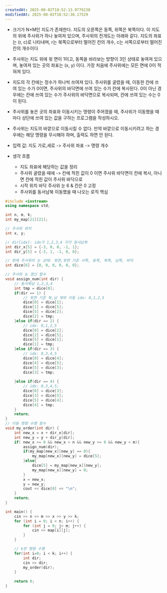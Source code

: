 ```yaml
---
createdAt: 2025-08-02T18:52:13.9776238
modifiedAt: 2025-08-02T18:52:38.17529
---
```

- 크기가 N×M인 지도가 존재한다. 지도의 오른쪽은 동쪽, 위쪽은 북쪽이다. 이 지도의 위에 주사위가 하나 놓여져 있으며, 주사위의 전개도는 아래와 같다. 지도의 좌표는 (r, c)로 나타내며, r는 북쪽으로부터 떨어진 칸의 개수, c는 서쪽으로부터 떨어진 칸의 개수이다
- 주사위는 지도 위에 윗 면이 1이고, 동쪽을 바라보는 방향이 3인 상태로 놓여져 있으며, 놓여져 있는 곳의 좌표는 (x, y) 이다. 가장 처음에 주사위에는 모든 면에 0이 적혀져 있다.
- 지도의 각 칸에는 정수가 하나씩 쓰여져 있다. 주사위를 굴렸을 때, 이동한 칸에 쓰여 있는 수가 0이면, 주사위의 바닥면에 쓰여 있는 수가 칸에 복사된다. 0이 아닌 경우에는 칸에 쓰여 있는 수가 주사위의 바닥면으로 복사되며, 칸에 쓰여 있는 수는 0이 된다.
- 주사위를 놓은 곳의 좌표와 이동시키는 명령이 주어졌을 때, 주사위가 이동했을 때 마다 상단에 쓰여 있는 값을 구하는 프로그램을 작성하시오.
- 주사위는 지도의 바깥으로 이동시킬 수 없다. 만약 바깥으로 이동시키려고 하는 경우에는 해당 명령을 무시해야 하며, 출력도 하면 안 된다.
- 입력 값: 지도 가로,세로  -> 주사위 좌표 -> 명령 개수 

- 생각 흐름
	- 지도 좌표에 해당하는 값을 정리
	- 주사위 굴렸을 때에 -> 칸에 적힌 값이 0 이면 주사위 바닥면이 칸에 복사, 아니면 칸에 적힌 값이 주사위 바닥으로 
	- 시작 위치 바닥 주사위 눈 6 & 칸은 0 고정 
	- 주사위를 동서남북 이동했을 때 나오는 로직 핵심

	
	

``` c++
#include <iostream>
using namespace std;

int n, m, k;
int my_map[21][21];

// 주사위 위치 
int x, y;

// dir[idx]: idx가 1,2,3,4 각각 동서남북
int dir_x[5] = {-3, 0, 0, -1, 1};
int dir_y[5] = {-3, 1, -1, 0, 0};

// 현재 주서위의 눈 상태: 윗면,윗면 기준 서쪽, 동쪽, 북쪽, 남쪽, 바닥
int dice[6] = {0, 0, 0, 0, 0, 0};

// 주사위 눈 갱신 함수 
void assign_num(int dir) {
	// 동서북남 1,2,3,4
	int tmp = dice[0];
	if(dir == 1) {
		// 윗면 기준 북,남 제외 이동 idx: 0,1,2,5
		dice[0] = dice[1];
		dice[1] = dice[5];
		dice[5] = dice[2];
		dice[2] = tmp;
	}else if(dir == 2) {
		// idx: 0,1,2,5
		dice[0] = dice[2];
		dice[2] = dice[5];
		dice[5] = dice[1];
		dice[1] = tmp;
	}else if(dir == 3) {
		// idx: 0,3,4,5
		dice[0] = dice[4];
		dice[4] = dice[5];
		dice[5] = dice[3];
		dice[3] = tmp;
		
	}else if(dir == 4) {
		// idx: 0,3,4,5;
		dice[0] = dice[3];
		dice[3] = dice[5];
		dice[5] = dice[4];
		dice[4] = tmp;
 	}
	return;
}
// 이동 명령 수행 함수
void my_order(int dir) {
	int new_x = x + dir_x[dir];
	int new_y = y + dir_y[dir];
	if( new_x >= 0 && new_x < n && new_y >= 0 && new_y < m){
		assign_num(dir);
		if(my_map[new_x][new_y] == 0){
			my_map[new_x][new_y] = dice[5];
		}else{
			dice[5] = my_map[new_x][new_y];
			my_map[new_x][new_y] = 0;
		}
		x = new_x;
		y = new_y;
		cout << dice[0] << "\n";
	}
	return;
}

int main() {
	cin >> n >> m >> x >> y >> k;
	for (int i = 0; i < n; i++) {
		for (int j = 0; j< m; j++) {
			cin >> map[i][j];
		}
	}

	// k번 명령 수행
	for(int i=0; i < k; i++) {
		int dir;
		cin >> dir;
		my_order(dir);
	} 
		
	return 0;
}

```
